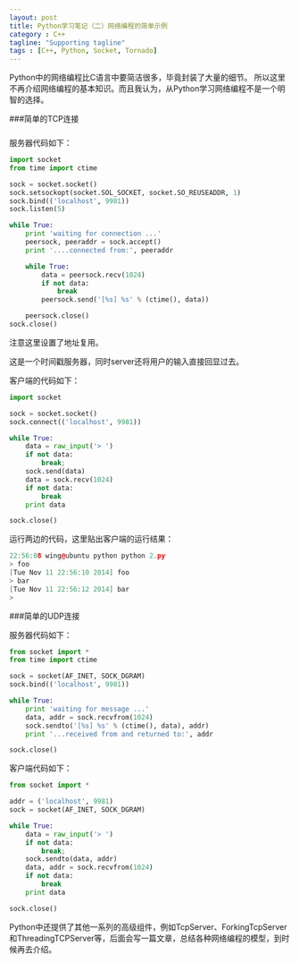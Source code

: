 ```yaml
---
layout: post
title: Python学习笔记（二）网络编程的简单示例
category : C++
tagline: "Supporting tagline"
tags : [C++, Python, Socket, Tornado]
---
```

Python中的网络编程比C语言中要简洁很多，毕竟封装了大量的细节。
  所以这里不再介绍网络编程的基本知识。而且我认为，从Python学习网络编程不是一个明智的选择。
   
  
###简单的TCP连接
  
###
  服务器代码如下：
  

```Python
import socket
from time import ctime

sock = socket.socket()
sock.setsockopt(socket.SOL_SOCKET, socket.SO_REUSEADDR, 1)
sock.bind(('localhost', 9981))
sock.listen(5)

while True:
    print 'waiting for connection ...'
    peersock, peeraddr = sock.accept()
    print '....connected from:', peeraddr

    while True:
        data = peersock.recv(1024)
        if not data:
            break
        peersock.send('[%s] %s' % (ctime(), data))

    peersock.close()
sock.close()
```
		



注意这里设置了地址复用。


这是一个时间戳服务器，同时server还将用户的输入直接回显过去。


 


客户端的代码如下：




```Python
import socket

sock = socket.socket()
sock.connect(('localhost', 9981))

while True:
    data = raw_input('> ')
    if not data:
        break;
    sock.send(data)
    data = sock.recv(1024)
    if not data:
        break
    print data

sock.close()
```
		



运行两边的代码，这里贴出客户端的运行结果：




```C++
22:56:08 wing@ubuntu python python 2.py                                                1 ↵
> foo
[Tue Nov 11 22:56:10 2014] foo
> bar
[Tue Nov 11 22:56:12 2014] bar
>
```
		

 


 



###简单的UDP连接


 


服务器代码如下：




```Python
from socket import *
from time import ctime

sock = socket(AF_INET, SOCK_DGRAM)
sock.bind(('localhost', 9981))

while True:
    print 'waiting for message ...'
    data, addr = sock.recvfrom(1024)
    sock.sendto('[%s] %s' % (ctime(), data), addr)
    print '...received from and returned to:', addr

sock.close()
```
		



 


客户端代码如下：




```Python
from socket import *

addr = ('localhost', 9981)
sock = socket(AF_INET, SOCK_DGRAM)

while True:
    data = raw_input('> ')
    if not data:
        break;
    sock.sendto(data, addr)
    data, addr = sock.recvfrom(1024)
    if not data:
        break
    print data

sock.close()
```
		

 


 


Python中还提供了其他一系列的高级组件，例如TcpServer、ForkingTcpServer和ThreadingTCPServer等，后面会写一篇文章，总结各种网络编程的模型，到时候再去介绍。

			
